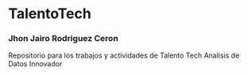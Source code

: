 # TalentoTech
### Jhon Jairo Rodriguez Ceron
Repositorio para los trabajos y actividades de Talento Tech 
Analisis de Datos Innovador
